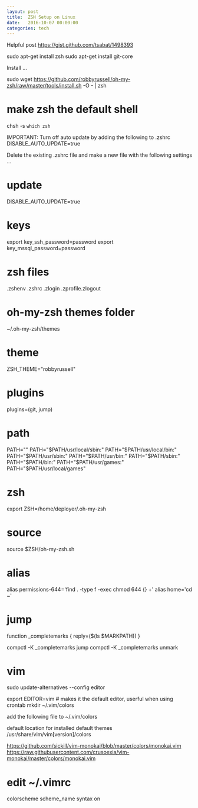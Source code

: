 ```yaml
---
layout: post
title:  ZSH Setup on Linux
date:   2016-10-07 00:00:00
categories: tech
---
```


Helpful post
https://gist.github.com/tsabat/1498393

sudo apt-get install zsh
sudo apt-get install git-core

Install ...

sudo wget https://github.com/robbyrussell/oh-my-zsh/raw/master/tools/install.sh -O - | zsh


# make zsh the default shell
chsh -s `which zsh`

IMPORTANT: Turn off auto update by adding the following to .zshrc
DISABLE_AUTO_UPDATE=true

Delete the existing .zshrc file and make a new file with the following settings ...

# update
DISABLE_AUTO_UPDATE=true

# keys
export key_ssh_password=password
export key_mssql_password=password

# zsh files
.zshenv
.zshrc
.zlogin
.zprofile.zlogout

# oh-my-zsh themes folder
~/.oh-my-zsh/themes

# theme
ZSH_THEME="robbyrussell"

# plugins
plugins=(git, jump)

# path
PATH=""
PATH="$PATH/usr/local/sbin:"
PATH="$PATH/usr/local/bin:"
PATH="$PATH/usr/sbin:"
PATH="$PATH/usr/bin:"
PATH="$PATH/sbin:"
PATH="$PATH/bin:"
PATH="$PATH/usr/games:"
PATH="$PATH/usr/local/games"

# zsh
export ZSH=/home/deployer/.oh-my-zsh

# source
source $ZSH/oh-my-zsh.sh

# alias
alias permissions-644='find . -type f -exec chmod 644 {} +'
alias home='cd ~'

# jump
function _completemarks {
  reply=($(ls $MARKPATH))
}

compctl -K _completemarks jump
compctl -K _completemarks unmark

# vim

sudo update-alternatives --config editor

export EDITOR=vim # makes it the default editor, userful when using crontab
mkdir ~/.vim/colors

add the following file to ~/.vim/colors

default location for installed default themes
/usr/share/vim/vim[version]/colors

https://github.com/sickill/vim-monokai/blob/master/colors/monokai.vim
https://raw.githubusercontent.com/crusoexia/vim-monokai/master/colors/monokai.vim

# edit ~/.vimrc
colorscheme scheme_name
syntax on

